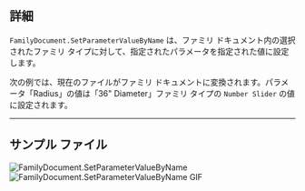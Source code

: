## 詳細
`FamilyDocument.SetParameterValueByName` は、ファミリ ドキュメント内の選択されたファミリ タイプに対して、指定されたパラメータを指定された値に設定します。

次の例では、現在のファイルがファミリ ドキュメントに変換されます。パラメータ「Radius」の値は「36" Diameter」ファミリ タイプの `Number Slider` の値に設定されます。
___
## サンプル ファイル

![FamilyDocument.SetParameterValueByName](./Revit.Application.FamilyDocument.SetParameterValueByName_img.jpg)
![FamilyDocument.SetParameterValueByName GIF](./Revit.Application.FamilyDocument.SetParameterValueByName_img2.gif)
